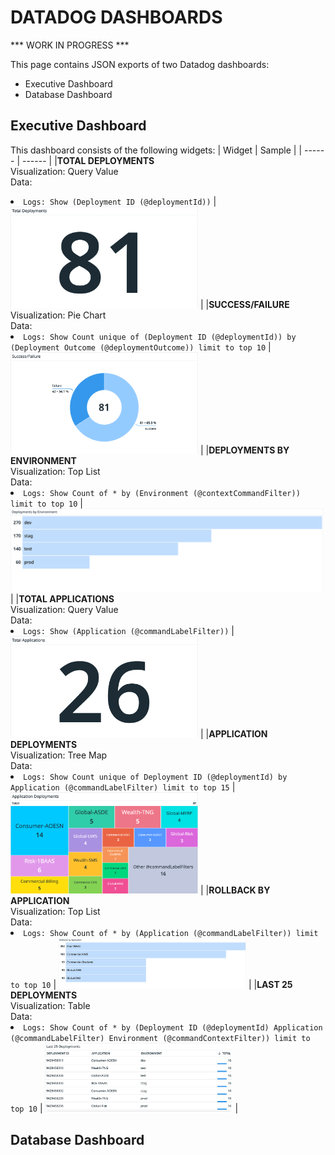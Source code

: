 # DATADOG DASHBOARDS 

*** WORK IN PROGRESS ***

This page contains JSON exports of two Datadog dashboards: 

* Executive Dashboard
* Database Dashboard

## Executive Dashboard

This dashboard consists of the following widgets:
| Widget | Sample |
| ------ | ------ |
|<b>TOTAL DEPLOYMENTS</b><br>Visualization: Query Value<br>Data:<li>`Logs: Show (Deployment ID (@deploymentId))` | <img src=TotalDeployments.png width="300"> |
|<b>SUCCESS/FAILURE</b><br>Visualization: Pie Chart<br>Data:<li>`Logs: Show Count unique of (Deployment ID (@deploymentId)) by (Deployment Outcome (@deploymentOutcome)) limit to top 10` | <img src=Success_Failure.png width="300"> |
|<b>DEPLOYMENTS BY ENVIRONMENT</b><br>Visualization: Top List<br>Data:<li>`Logs: Show Count of * by (Environment (@contextCommandFilter)) limit to top 10` | <img src=DeploymentsbyEnvironment.png width="500"> |
|<b>TOTAL APPLICATIONS</b><br>Visualization: Query Value<br>Data:<li>`Logs: Show (Application (@commandLabelFilter))` | <img src=TotalApplications.png width="300"> |
|<b>APPLICATION DEPLOYMENTS</b><br>Visualization: Tree Map<br>Data:<li>`Logs: Show Count unique of Deployment ID (@deploymentId) by Application (@commandLabelFilter) limit to top 15` | <img src=ApplicationDeployments.png width="300"> |
|<b>ROLLBACK BY APPLICATION</b><br>Visualization: Top List<br>Data:<li>`Logs: Show Count of * by (Application (@commandLabelFilter)) limit to top 10` | <img src=RollbacksbyApplication.png width="300"> |
|<b>LAST 25 DEPLOYMENTS</b><br>Visualization: Table<br>Data:<li>`Logs: Show Count of * by (Deployment ID (@deploymentId) Application (@commandLabelFilter) Environment (@commandContextFilter)) limit to top 10` | <img src=Last25Deployments.png width="300"> |

## Database Dashboard

